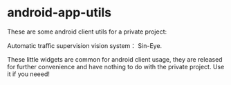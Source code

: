 # android-app-utils
These are some android client utils for a private project:

Automatic traffic supervision vision system： Sin-Eye.

These little widgets are common for android client usage, they are released for further convenience and have nothing to do with the private project. Use it if you neeed!
